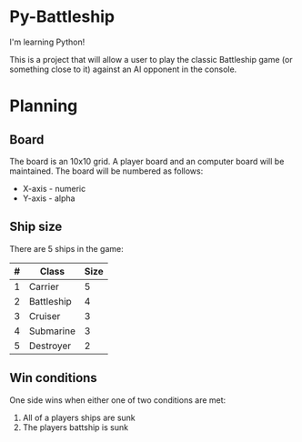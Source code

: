 # Py-Battleship
I'm learning Python!

This is a project that will allow a user to play the classic
Battleship game (or something close to it) against an AI opponent
in the console.

# Planning
## Board
The board is an 10x10 grid. A player board and an computer board
will be maintained. The board will be numbered as follows:
* X-axis - numeric
* Y-axis - alpha

## Ship size
There are 5 ships in the game:
<table>
  <thead>
    <tr>
      <th>#</th>
      <th>Class</th>
      <th>Size</th>
    </tr>
  </thead>
  <tbody>
    <tr>
      <td>1</td>
      <td>Carrier</td>
      <td>5</td>
    </tr>
    <tr>
      <td>2</td>
      <td>Battleship</td>
      <td>4</td>
    </tr>
    <tr>
      <td>3</td>
      <td>Cruiser</td>
      <td>3</td>
    </tr>
    <tr>
      <td>4</td>
      <td>Submarine</td>
      <td>3</td>
    </tr>
    <tr>
      <td>5</td>
      <td>Destroyer</td>
      <td>2</td>
    </tr>
  </tbody>
</table>

## Win conditions
One side wins when either one of two conditions are met:
1. All of a players ships are sunk
2. The players battship is sunk

